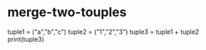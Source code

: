 # merge-two-touples
tuple1 = ("a","b","c") tuple2 = ("1","2","3")  tuple3 = tuple1 + tuple2 print(tuple3)
